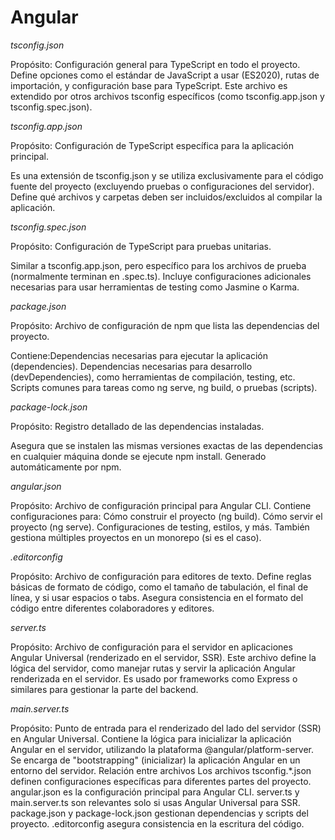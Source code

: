 # Angular

*tsconfig.json*

Propósito: Configuración general para TypeScript en todo el proyecto.
Define opciones como el estándar de JavaScript a usar (ES2020), rutas de importación, y configuración base para TypeScript.
Este archivo es extendido por otros archivos tsconfig específicos (como tsconfig.app.json y tsconfig.spec.json).

*tsconfig.app.json*

Propósito: Configuración de TypeScript específica para la aplicación principal.

Es una extensión de tsconfig.json y se utiliza exclusivamente para el código fuente del proyecto (excluyendo pruebas o configuraciones del servidor).
Define qué archivos y carpetas deben ser incluidos/excluidos al compilar la aplicación.

*tsconfig.spec.json*

Propósito: Configuración de TypeScript para pruebas unitarias.

Similar a tsconfig.app.json, pero específico para los archivos de prueba (normalmente terminan en .spec.ts).
Incluye configuraciones adicionales necesarias para usar herramientas de testing como Jasmine o Karma.

*package.json*

Propósito: Archivo de configuración de npm que lista las dependencias del proyecto.

Contiene:Dependencias necesarias para ejecutar la aplicación (dependencies).
Dependencias necesarias para desarrollo (devDependencies), como herramientas de compilación, testing, etc.
Scripts comunes para tareas como ng serve, ng build, o pruebas (scripts).

*package-lock.json*

Propósito: Registro detallado de las dependencias instaladas.

Asegura que se instalen las mismas versiones exactas de las dependencias en cualquier máquina donde se ejecute npm install.
Generado automáticamente por npm.

*angular.json*

Propósito: Archivo de configuración principal para Angular CLI.
Contiene configuraciones para:
Cómo construir el proyecto (ng build).
Cómo servir el proyecto (ng serve).
Configuraciones de testing, estilos, y más.
También gestiona múltiples proyectos en un monorepo (si es el caso).

*.editorconfig*

Propósito: Archivo de configuración para editores de texto.
Define reglas básicas de formato de código, como el tamaño de tabulación, el final de línea, y si usar espacios o tabs.
Asegura consistencia en el formato del código entre diferentes colaboradores y editores.

*server.ts*

Propósito: Archivo de configuración para el servidor en aplicaciones Angular Universal (renderizado en el servidor, SSR).
Este archivo define la lógica del servidor, como manejar rutas y servir la aplicación Angular renderizada en el servidor.
Es usado por frameworks como Express o similares para gestionar la parte del backend.

*main.server.ts*

Propósito: Punto de entrada para el renderizado del lado del servidor (SSR) en Angular Universal.
Contiene la lógica para inicializar la aplicación Angular en el servidor, utilizando la plataforma @angular/platform-server.
Se encarga de "bootstrapping" (inicializar) la aplicación Angular en un entorno del servidor.
Relación entre archivos
Los archivos tsconfig.*.json definen configuraciones específicas para diferentes partes del proyecto.
angular.json es la configuración principal para Angular CLI.
server.ts y main.server.ts son relevantes solo si usas Angular Universal para SSR.
package.json y package-lock.json gestionan dependencias y scripts del proyecto.
.editorconfig asegura consistencia en la escritura del código.
